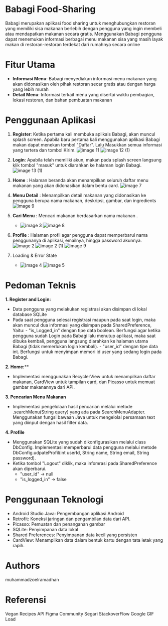 # Babagi Food-Sharing
Babagi merupakan aplikasi food sharing untuk menghubungkan restoran yang memiliki sisa makanan berlebih dengan pengguna yang ingin membeli atau mendapatkan makanan secara gratis. Menggunakan Babagi pengguna dapat menemukan informasi berbagai menu makanan sisa yang masih layak makan di restoran-restoran terdekat dari rumahnya secara online

# Fitur Utama
- **Informasi Menu**: Babagi menyediakan informasi menu makanan yang akan didonasikan oleh pihak restoran secar gratis atau dengan harga yang lebih murah
- **Detail Menu**: Informasi terkait menu yang disertai waktu pembagian, lokasi restoran, dan bahan pembuatan makanan

# Penggunaan Aplikasi
1. **Register**: Ketika pertama kali membuka aplikais Babagi, akan muncul splash screen. Apabila baru pertama kali menggunakan aplikasi Babagi makan dapat menekan tombol "Daftar". Lalu Masukkan semua informasi yang tertera dan tombol Kirim.
![image 11](https://github.com/zoelramadhan/Babagi-Food-Sharing/assets/113816321/c793b249-1b3f-4de7-a034-cea78518eb2f)
![image 12 (1)](https://github.com/zoelramadhan/Babagi-Food-Sharing/assets/113816321/a28aab67-9e43-4770-9119-9a4537332bc3)



3. **Login**: Apabila telah memiliki akun, makan pada splash screen langsung klik tombol "masuk" untuk diarahkan ke halaman login Babagi.
![image 13 (1)](https://github.com/zoelramadhan/Babagi-Food-Sharing/assets/113816321/b80a8d4a-907b-4738-bb36-5e52f3e6533f)



5. **Home** : Halaman beranda akan menampilkan seluruh daftar menu makanan yang akan didonasikan dalam bentu card.
![image 7](https://github.com/zoelramadhan/Babagi-Food-Sharing/assets/113816321/4dc8f303-7b4d-4e38-8233-557b0f4ae9be)

6. **Menu Detail** : Menampilkan detail makanan yang didonasikan ke pengguna berupa nama makanan, deskripsi, gambar, dan ingredients
![image 9](https://github.com/zoelramadhan/Babagi-Food-Sharing/assets/113816321/443fd3e0-8e6f-4b01-ad13-b9f31c8b3f1b)


7. **Cari Menu** : Mencari makanan berdasarkan nama makanan                                  .
   - ![image 3](https://github.com/zoelramadhan/Babagi-Food-Sharing/assets/113816321/9027c9ba-991a-4b34-94c1-1e0d75089dc3) ![image 8](https://github.com/zoelramadhan/Babagi-Food-Sharing/assets/113816321/84b51c1d-65c9-44ec-95a9-1e38b77908cd)

9. **Profile** : Halaman profil agar pengguna dapat memperbarui nama penggunanya di aplikasi, emailnya, hingga password akunnya.
![image 2](https://github.com/zoelramadhan/Babagi-Food-Sharing/assets/113816321/71f86b70-ca5f-4a33-bfe5-012d3da4d597) ![image 2 (1)](https://github.com/zoelramadhan/Babagi-Food-Sharing/assets/113816321/4fb76441-024c-42c5-a851-2dae47518e94) ![image 9](https://github.com/zoelramadhan/Babagi-Food-Sharing/assets/113816321/e3e9b9fc-6216-46ea-8ca8-fb1bf1285c4b)


10. Loading & Error State
    - ![image 4](https://github.com/zoelramadhan/Babagi-Food-Sharing/assets/113816321/2d4007e5-38cc-4578-ad6e-5d18eb5b6ef7) ![image 5](https://github.com/zoelramadhan/Babagi-Food-Sharing/assets/113816321/1ab83b04-8585-4b74-a8da-d7e630cc2fe4)


# Pedoman Teknis
**1. Register and Login:**
- Data pengguna yang melakukan registrasi akan disimpan di lokal database SQLite
- Pada saat pengguna selesai registrasi maupun pada saat login, maka akan muncul dua informasi yang disimpan pada SharedPreference, Yaitu:
        - "is_Logged_in" dengan tipe data boolean. Berfungsi agar ketika pengguna sudah Login pada Babagi lalu menutup aplikasi, maka saat dibuka kembali, pengguna langsung diarahkan ke halaman utama Babagi (tidak memerlukan login kembali).
        -  "user_id" dengan tipe data int. Berfungsi untuk menyimpan memori id user yang sedang login pada Babagi.
  
**2. Home:****
  - Implementasi menggunakan RecyclerView untuk menampilkan daftar makanan, CardView untuk tampilan card, dan Picasso untuk memuat gambar makanannya dari API.

**3. Pencarian Menu Makanan**
- Implementasi pengelolaan hasil pencarian melalui metode .searchMenu(String query) yang ada pada SearchMenuAdapter. Menggunakan fungsi bawaan Java untuk mengelolal persamaan text yang diinput dengan hasil filter data.

**4. Profile**
- Menggunakan SQLite yang sudah dikonfigurasikan melalui class DbConfig. Implementasi memperbarui data pengguna melalui metode DbConfig.udpateProfil(int userId, String name, String email, String password).
- Ketika tombol "Logout" diklik, maka infomrasi pada SharedPreference akan diperbarui.
  - "user_id" -> null
  - "is_logged_in" -> false

# Penggunaan Teknologi 
- Android Studio Java: Pengembangan aplikasi Android
- Retrofit: Koneksi jaringan dan pengambilan data dari API.
- Picasso: Pemuatan dan penanganan gambar
- SQLite: Penyimpanan data lokal
- Shared Preferences: Penyimpanan data kecil yang persisten
- CardView: Menampilkan data dalam bentuk kartu dengan tata letak yang rapih.

# Authors
muhammadzoelramadhan

# Referensi
Vegan Recipes API
Figma Community
Segari
StackoverFlow
Google
GIF Load
